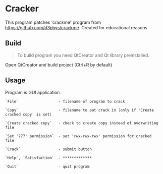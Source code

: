 # Cracker

This program patches 'crackme' program from https://github.com/d3phys/crackme.
Created for educational reasons.

## Build

> To build program you need QtCreator and Qt library preinstalled.

Open QtCreator and build project (Ctrl+R by default)

## Usage

Program is GUI application. 

    `File`                  - filename of program to crack

    `Copy`                  - filename to put crack in (only if 'Create cracked copy' is set)

    `Create cracked copy`   - check to create copy instead of overwriting file

    `Set '777' permission`  - set 'rwx-rwx-rwx' permission for cracked file

    `Crack`                 - submit button

    `Help`, `Satisfaction`  - *************

    `Quit`                  - quit program